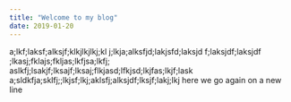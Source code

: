 ```yaml
---
title: "Welcome to my blog"
date: 2019-01-20
---
```


a;lkf;laksf;alksjf;klkjlkjlkj;kl j;lkja;alksfjd;lakjsfd;laksjd f;laksjdf;laksjdf ;lkasj;fklajs;fkljas;lkfjsa;lkfj; aslkfj;lsakjf;lksajf;lksaj;flkjasd;lfkjsd;lkjfas;lkjf;lask    a;sldkfja;sklfj;;lkjsf;lkj;aklsfj;alksjdf;lksjf;lakj;lkj
here we go again on a new line
